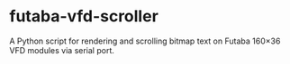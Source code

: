 # futaba-vfd-scroller
A Python script for rendering and scrolling bitmap text on Futaba 160×36 VFD modules via serial port.
